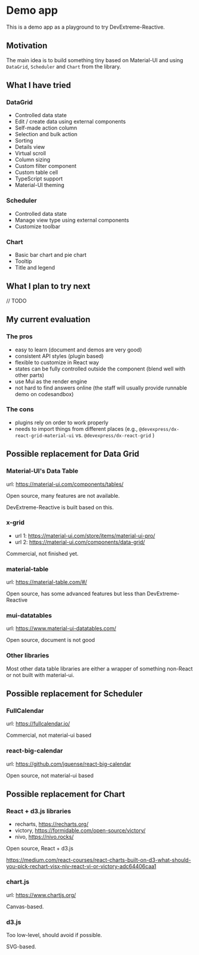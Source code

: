 # Demo app

This is a demo app as a playground to try DevExtreme-Reactive.

## Motivation

The main idea is to build something tiny based on Material-UI and using `DataGrid`, `Scheduler` and `Chart` from the library.

## What I have tried

### DataGrid

- Controlled data state
- Edit / create data using external components
- Self-made action column
- Selection and bulk action
- Sorting
- Details view
- Virtual scroll
- Column sizing
- Custom filter component
- Custom table cell
- TypeScript support
- Material-UI theming

### Scheduler

- Controlled data state
- Manage view type using external components
- Customize toolbar

### Chart

- Basic bar chart and pie chart
- Tooltip
- Title and legend

## What I plan to try next

// TODO

## My current evaluation

### The pros

- easy to learn (document and demos are very good)
- consistent API styles (plugin based) 
- flexible to customize in React way
- states can be fully controlled outside the component (blend well with other parts)
- use Mui as the render engine
- not hard to find answers online (the staff will usually provide runnable demo on codesandbox)

### The cons

- plugins rely on order to work properly
- needs to import things from different places (e.g., `@devexpress/dx-react-grid-material-ui` vs. `@devexpress/dx-react-grid` )

## Possible replacement for Data Grid

### Material-UI's Data Table

url: https://material-ui.com/components/tables/

Open source, many features are not available.

DevExtreme-Reactive is built based on this.

### x-grid

- url 1: https://material-ui.com/store/items/material-ui-pro/
- url 2: https://material-ui.com/components/data-grid/

Commercial, not finished yet.

### material-table

url: https://material-table.com/#/

Open source, has some advanced features but less than DevExtreme-Reactive

### mui-datatables

url: https://www.material-ui-datatables.com/

Open source, document is not good

### Other libraries

Most other data table libraries are either a wrapper of something non-React or not built with material-ui.

## Possible replacement for Scheduler

### FullCalendar

url: https://fullcalendar.io/

Commercial, not material-ui based

### react-big-calendar

url: https://github.com/jquense/react-big-calendar

Open source, not material-ui based

## Possible replacement for Chart

### React + d3.js libraries

- recharts, https://recharts.org/
- victory, https://formidable.com/open-source/victory/
- nivo, https://nivo.rocks/

Open source, React + d3.js

https://medium.com/react-courses/react-charts-built-on-d3-what-should-you-pick-rechart-visx-niv-react-vi-or-victory-adc64406caa1

### chart.js

url: https://www.chartjs.org/

Canvas-based.

### d3.js

Too low-level, should avoid if possible.

SVG-based.
